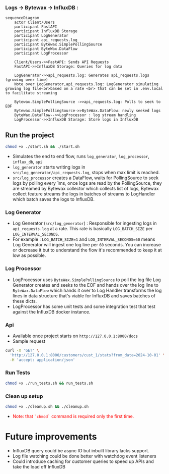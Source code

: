 ### Logs -> Bytewax -> InfluxDB :

```mermaid
sequenceDiagram
    actor Client/Users
    participant FastAPI
    participant InfluxDB Storage
    participant LogGenerator
    participant api_requests.log
    participant Bytewax.SimplePollingSource
    participant ByteWax.DataFlow
    participant LogProcessor
    
    Client/Users->>FastAPI: Sends API Requests
    FastAPI->>InfluxDB Storage: Queries for log data

    LogGenerator->>api_requests.log: Generates api_requests.logs (growing over time)
    Note over LogGenerator,api_requests.log: LogGenerator simulating growing log file<br>based on a rate <br> that can be set in .env.local to facilitate streaming
    
    Bytewax.SimplePollingSource ->>api_requests.log: Polls to seek to EOF
    Bytewax.SimplePollingSource->>ByteWax.DataFlow: newly seeked logs
    ByteWax.DataFlow-->>LogProcessor : log stream handling
    LogProcessor->>InfluxDB Storage: Store logs in InfluxDB
```

## Run the project
```bash
chmod +x ./start.sh && ./start.sh
```
- Simulates the end to end flow, runs `log_generator`, `log_processor`, `influx_db`, `api`
- `log_generator` starts writing logs in `src/log_generator/api_requests.log`, stops when max limit is reached.
- `src/log_processor` creates a DataFlow, waits for PollingSource to seek logs by polling every 1ms, once logs are read by the PollingSource, they are streamed by Bytewax collector which collects list of logs, Bytewax collect feature streams the logs in batches of streams to LogHandler which batch saves the logs to InfluxDB.
 

### Log Generator
- Log Generator (`src/log_generator`) : Responsible for ingesting logs in `api_requests.log` at a rate. This rate is basically `LOG_BATCH_SIZE` per `LOG_INTERVAL_SECONDS`. 
- For example : `LOG_BATCH_SIZE=1` and `LOG_INTERVAL_SECONDS=60` means Log Generator will ingest one log line per `60` seconds. You can increase or decrease it but to understand the flow it's recommended to keep it at low as possible. 

### Log Processor
- LogProcessor uses `ByteWax.SimplePollingSource` to poll the log file Log Generator creates and seeks to the EOF and hands over the log line to `ByteWax.DataFlow` which hands it over to Log Handler transforms the log lines in data structure that's viable for InfluxDB and saves batches of these dicts.
- LogProcessor has some unit tests and some integration test that test against the InfluxDB docker instance.

### Api
- Available once project starts on `http://127.0.0.1:8000/docs`
- Sample request
```bash
curl -X 'GET' \
  'http://127.0.0.1:8000/customers/cust_1/stats?from_date=2024-10-01' \
  -H 'accept: application/json'
```

### Run Tests
```bash
chmod +x ./run_tests.sh && run_tests.sh
```

### Clean up setup
```bash
chmod +x ./cleanup.sh && ./cleanup.sh
```

- <p style="color: red">Note: that <code>`chmod`</code> command is required only the first time.</p>

# Future improvements
- InfluxDB query could be async IO but inbuilt library lacks support.
- Log file watching could be done better with watchdog event listeners
- Could introduce caching for customer queries to speed up APIs and take the load off InfluxDB